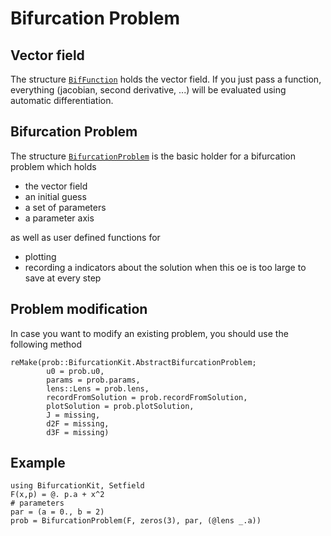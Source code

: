 # Bifurcation Problem

## Vector field

The structure [`BifFunction`](@ref) holds the vector field. If you just pass a function, everything (jacobian, second derivative, ...) will be evaluated using automatic differentiation.

## Bifurcation Problem

The structure [`BifurcationProblem`](@ref) is the basic holder for a bifurcation problem which holds 

- the vector field
- an initial guess
- a set of parameters
- a parameter axis

as well as user defined functions for 

- plotting
- recording a indicators about the solution when this oe is too large to save at every step

## Problem modification

In case you want to modify an existing problem, you should use the following method

```@docs
reMake(prob::BifurcationKit.AbstractBifurcationProblem;
		u0 = prob.u0,
		params = prob.params,
		lens::Lens = prob.lens,
		recordFromSolution = prob.recordFromSolution,
		plotSolution = prob.plotSolution,
        J = missing,
        d2F = missing,
		d3F = missing)
```

## Example

```@example 
using BifurcationKit, Setfield
F(x,p) = @. p.a + x^2
# parameters
par = (a = 0., b = 2)
prob = BifurcationProblem(F, zeros(3), par, (@lens _.a))
```

